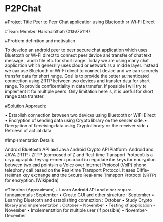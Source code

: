 # P2PChat



#Project Title
Peer to Peer Chat application using Bluetooth or Wi-Fi Direct

#Team Member
Harshal Shah (013675114)

#Problem definition and motivation

To develop an android peer to peer secure chat application which uses Bluetooth or Wi-Fi direct to connect peer device and transfer of chat text message , audio file etc. for short range.
Today we are using many chat application which generally uses cloud or network as a middle layer. Instead we can use Bluetooth or Wi-Fi direct to connect device and we can securely transfer data for short range.
Goal is to provide the better authenticated connection using ZRTP between two devices and transfer data for short range. To provide confidentiality in data transfer. If possible I will try to implement it for multiple peers.
Only limitation here is, it is useful for short range data transfer.

#Solution Approach:

•	Establish connection between two devices using Bluetooth or WIFI Direct
•	Encryption of sending data using Crypto library on the sender side.
•	Decryption of Receiving data using Crypto library on the receiver side
•	Retrieval of actual data

#Implementation Details

Android Bluetooth API and Java
Android Crypto API 
Platform: Android and JAVA
ZRTP : ZRTP (composed of Z and Real-time Transport Protocol) is a cryptographic key-agreement protocol to negotiate the keys for encryption between two end points in a Voice over Internet Protocol (VoIP) phone telephony call based on the Real-time Transport Protocol. It uses Diffie–Hellman key exchange and the Secure Real-time Transport Protocol (SRTP) for encryption. (Wikipedia)

#Timeline (Approximate)
•	Learn Android API and other require fundamentals : September
•	Create GUI and other structure : September
•	Learning Bluetooth and establishing connection : October
•	Study Crypto library and implementation : October – November
•	Testing of application - November
•	Implementation for multiple user (if possible) – November-December
